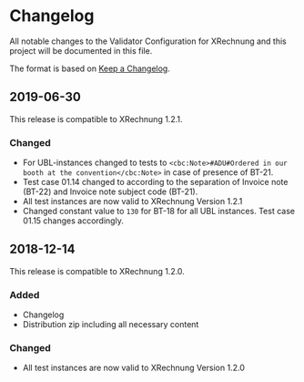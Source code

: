 # Changelog

All notable changes to the Validator Configuration for XRechnung and this project will be documented in this file.

The format is based on [Keep a Changelog](https://keepachangelog.com/en/1.0.0/).
<!--
and this project adheres to [Semantic Versioning](https://semver.org/spec/v2.0.0.html).
-->

## 2019-06-30

This release is compatible to XRechnung 1.2.1.

### Changed

- For UBL-instances changed to tests to `<cbc:Note>#ADU#Ordered in our booth at the convention</cbc:Note>`
 in case of presence of BT-21.
- Test case 01.14 changed to according to the separation of Invoice note (BT-22) and Invoice note subject code (BT-21).
- All test instances are now valid to XRechnung Version 1.2.1
- Changed constant value to `130` for BT-18 for all UBL instances. Test case 01.15 changes accordingly.


## 2018-12-14

This release is compatible to XRechnung 1.2.0.

### Added

- Changelog
- Distribution zip including all necessary content

### Changed

- All test instances are now valid to XRechnung Version 1.2.0
